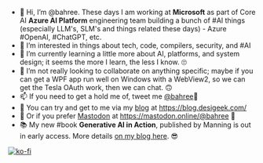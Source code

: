 - 👋 Hi, I’m @bahree. These days I am working at **Microsoft** as part of Core AI **Azure AI Platform** engineering team building a bunch of #AI things (especially LLM's, SLM's and things related these days) - Azure #OpenAI, #ChatGPT, etc.
- 👀 I’m interested in things about tech, code, compilers, security, and #AI
- 🌱 I’m currently learning a little more about AI, platforms, and system design; it seems the more I learn, the less I know. 🙄
- 💞️ I’m not really looking to collaborate on anything specific; maybe if you can get a WPF app run well on Windows with a WebView2, so we can get the Tesla OAuth work, then we can chat. 🙃
- 📫 If you need to get a hold me of, tweet me [@bahree](https://twitter.com/bahree)🐥
- 📝 You can try and get to me via my [blog](https://blog.desigeek.com/) at https://blog.desigeek.com/
- 🐘 Or if you prefer <a rel="me" href="https://mastodon.online/@bahree">Mastodon</a> at https://mastodon.online/@bahree 🐘
- 📚 My new #book **Generative AI in Action**, published by Manning is out in early access. More details [on my blog here](https://blog.desigeek.com/post/2023/11/announcing-gen-ai-book/). 😎

[![ko-fi](https://ko-fi.com/img/githubbutton_sm.svg)](https://ko-fi.com/I3I81NBWIR)

<!---
bahree/bahree is a ✨ special ✨ repository because its `README.md` (this file) appears on your GitHub profile.
You can click the Preview link to take a look at your changes.
--->

<!---
![](https://raw.githubusercontent.com/bahree/github-stats/master/generated/overview.svg#gh-dark-mode-only)
![](https://raw.githubusercontent.com/bahree/github-stats/master/generated/overview.svg#gh-light-mode-only)
![](https://raw.githubusercontent.com/bahree/github-stats/master/generated/languages.svg#gh-dark-mode-only)
![](https://raw.githubusercontent.com/bahree/github-stats/master/generated/languages.svg#gh-light-mode-only)
--->
